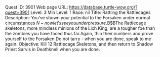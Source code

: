 Quest ID: 3901
Web page URL: https://database.turtle-wow.org/?quest=3901
Level: 3
Min Level: 1
Race: nil
Title: Rattling the Rattlecages
Description: You've shown your potential to the Forsaken under normal circumstances $N - now let's see you under pressure.$B$BThe Rattlecage skeletons, more mindless minions of the Lich King, are a tougher foe than the zombies you have faced thus far.Again, thin their numbers and prove yourself to the Forsaken.Do not tarry - when you are done, speak to me again.
Objective: Kill 12 Rattlecage Skeletons, and then return to Shadow Priest Sarvis in Deathknell when you are done.
